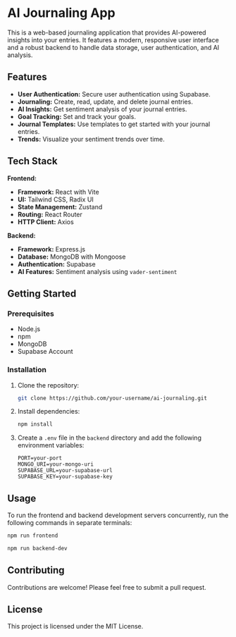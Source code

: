 # AI Journaling App

This is a web-based journaling application that provides AI-powered insights into your entries. It features a modern, responsive user interface and a robust backend to handle data storage, user authentication, and AI analysis.

## Features

*   **User Authentication:** Secure user authentication using Supabase.
*   **Journaling:** Create, read, update, and delete journal entries.
*   **AI Insights:** Get sentiment analysis of your journal entries.
*   **Goal Tracking:** Set and track your goals.
*   **Journal Templates:** Use templates to get started with your journal entries.
*   **Trends:** Visualize your sentiment trends over time.

## Tech Stack

**Frontend:**

*   **Framework:** React with Vite
*   **UI:** Tailwind CSS, Radix UI
*   **State Management:** Zustand
*   **Routing:** React Router
*   **HTTP Client:** Axios

**Backend:**

*   **Framework:** Express.js
*   **Database:** MongoDB with Mongoose
*   **Authentication:** Supabase
*   **AI Features:** Sentiment analysis using `vader-sentiment`

## Getting Started

### Prerequisites

*   Node.js
*   npm
*   MongoDB
*   Supabase Account

### Installation

1.  Clone the repository:

    ```bash
    git clone https://github.com/your-username/ai-journaling.git
    ```

2.  Install dependencies:

    ```bash
    npm install
    ```

3.  Create a `.env` file in the `backend` directory and add the following environment variables:

    ```
    PORT=your-port
    MONGO_URI=your-mongo-uri
    SUPABASE_URL=your-supabase-url
    SUPABASE_KEY=your-supabase-key
    ```

## Usage

To run the frontend and backend development servers concurrently, run the following commands in separate terminals:

```bash
npm run frontend
```

```bash
npm run backend-dev
```

## Contributing

Contributions are welcome! Please feel free to submit a pull request.

## License

This project is licensed under the MIT License.
